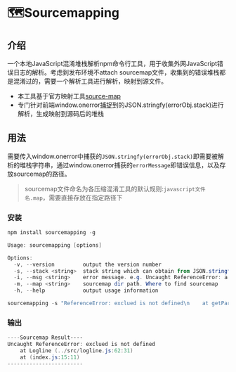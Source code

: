 # :world_map:Sourcemapping

## 介绍

一个本地JavaScript混淆堆栈解析npm命令行工具，用于收集外网JavaScript错误日志的解析。考虑到发布环境不attach sourcemap文件，收集到的错误堆栈都是混淆过的，需要一个解析工具进行解析，映射到源文件。

- 本工具基于官方映射工具[source-map](https://github.com/mozilla/source-map)
- 专门针对前端window.onerror[捕捉](https://developer.mozilla.org/zh-CN/docs/Web/API/GlobalEventHandlers/onerror)到的JSON.stringfy(errorObj.stack)进行解析，生成映射到源码后的堆栈

## 用法

需要传入window.onerror中捕获的`JSON.stringfy(errorObj.stack)`即需要被解析的堆栈字符串，通过window.onerror捕获的`errorMessage`即错误信息，以及存放sourcemap的路径。

> sourcemap文件命名为各压缩混淆工具的默认规则:`javascript文件名.map`，需要直接存放在指定路径下

### 安装

```powershell
npm install sourcemapping -g
```

```powershell
Usage: sourcemapping [options]

Options:
  -v, --version         output the version number
  -s, --stack <string>  stack string which can obtain from JSON.stringfy(Error.stack)
  -i, --msg <string>    error message. e.g. Uncaught ReferenceError: a is not defined
  -m, --map <string>    sourcemap dir path. Where to find sourcemap
  -h, --help            output usage information

sourcemapping -s "ReferenceError: exclued is not defined\n    at getParameterByName (http://localhost:7777/aabbcc/logline.min.js:1:9827)\n    at http://localhost:7777/aabbcc/index.js:15:11" -i "Uncaught ReferenceError: exclued is not defined" -m "./test"
```

### 输出

```powershell
----Sourcemap Result----
Uncaught ReferenceError: exclued is not defined
    at Logline (../src/logline.js:62:31)
    at (index.js:15:11)
------------------------
```
